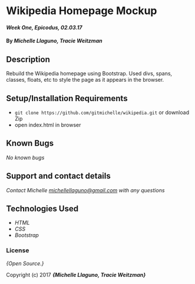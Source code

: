 # Wikipedia Homepage Mockup

#### _Week One, Epicodus, 02.03.17_

#### By _**Michelle Llaguno, Tracie Weitzman**_

## Description

Rebuild the Wikipedia homepage using Bootstrap. Used divs, spans, classes, floats, etc to style the page as it appears in the browser.


## Setup/Installation Requirements

* `git clone https://github.com/gitmichelle/wikipedia.git` or download Zip
* open index.html in browser


## Known Bugs

_No known bugs_


## Support and contact details

_Contact Michelle michellellaguno@gmail.com with any questions_


## Technologies Used

* _HTML_
* _CSS_
* _Bootstrap_

### License

*{Open Source.}*

Copyright (c) 2017 **_{Michelle Llaguno, Tracie Weitzman}_**


